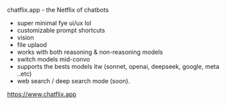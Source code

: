 chatflix.app - the Netflix of chatbots

- super minimal fye ui/ux lol
- customizable prompt shortcuts
- vision 
- file uplaod
- works with both reasoning & non-reasoning models
- switch models mid-convo
- supports the bests models itw (sonnet, openai, deepseek, google, meta ..etc) 
- web search / deep search mode (soon). 

https://www.chatflix.app


